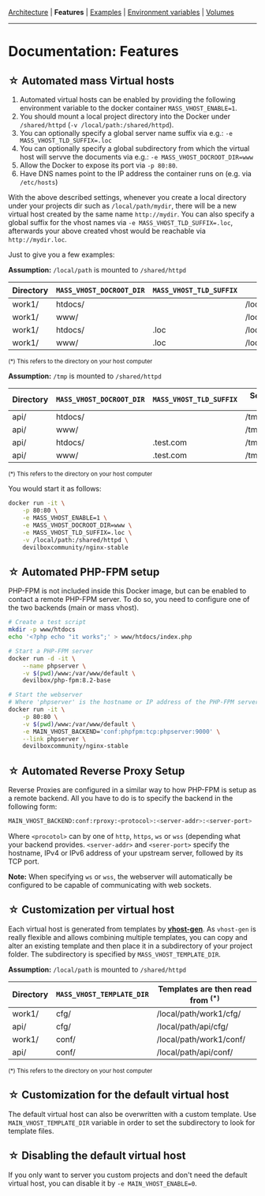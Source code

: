 [Architecture](architecture.md) |
**Features** |
[Examples](examples.md) |
[Environment variables](environment-variables.md) |
[Volumes](volumes.md)

---

# Documentation: Features


## ☆ Automated mass Virtual hosts

1. Automated virtual hosts can be enabled by providing the following environment variable to the docker container `MASS_VHOST_ENABLE=1`.
2. You should mount a local project directory into the Docker under `/shared/httpd` (`-v /local/path:/shared/httpd`).
3. You can optionally specify a global server name suffix via e.g.: `-e MASS_VHOST_TLD_SUFFIX=.loc`
4. You can optionally specify a global subdirectory from which the virtual host will servve the documents via e.g.: `-e MASS_VHOST_DOCROOT_DIR=www`
5. Allow the Docker to expose its port via `-p 80:80`.
6. Have DNS names point to the IP address the container runs on (e.g. via `/etc/hosts`)

With the above described settings, whenever you create a local directory under your projects dir
such as `/local/path/mydir`, there will be a new virtual host created by the same name
`http://mydir`. You can also specify a global suffix for the vhost names via
`-e MASS_VHOST_TLD_SUFFIX=.loc`, afterwards your above created vhost would be reachable via
`http://mydir.loc`.

Just to give you a few examples:

**Assumption:** `/local/path` is mounted to `/shared/httpd`

| Directory | `MASS_VHOST_DOCROOT_DIR` | `MASS_VHOST_TLD_SUFFIX` | Serving from <sup>(*)</sup> | Via                  |
|-----------|--------------------------|-------------------------|--------------------------|----------------------|
| work1/    | htdocs/                  |                         | /local/path/work1/htdocs | http://work1         |
| work1/    | www/                     |                         | /local/path/work1/www    | http://work1         |
| work1/    | htdocs/                  | .loc                    | /local/path/work1/htdocs | http://work1.loc     |
| work1/    | www/                     | .loc                    | /local/path/work1/www    | http://work1.loc     |

<sub>(*) This refers to the directory on your host computer</sub>

**Assumption:** `/tmp` is mounted to `/shared/httpd`

| Directory | `MASS_VHOST_DOCROOT_DIR` | `MASS_VHOST_TLD_SUFFIX` | Serving from <sup>(*)</sup> | Via                  |
|-----------|--------------------------|-------------------------|--------------------------|----------------------|
| api/      | htdocs/                  |                         | /tmp/api/htdocs          | http://api           |
| api/      | www/                     |                         | /tmp/api/www             | http://api           |
| api/      | htdocs/                  | .test.com               | /tmp/api/htdocs          | http://api.test.com  |
| api/      | www/                     | .test.com               | /tmp/api/www             | http://api.test.com  |

<sub>(*) This refers to the directory on your host computer</sub>

You would start it as follows:

```bash
docker run -it \
    -p 80:80 \
    -e MASS_VHOST_ENABLE=1 \
    -e MASS_VHOST_DOCROOT_DIR=www \
    -e MASS_VHOST_TLD_SUFFIX=.loc \
    -v /local/path:/shared/httpd \
    devilboxcommunity/nginx-stable
```



## ☆ Automated PHP-FPM setup

PHP-FPM is not included inside this Docker image, but can be enabled to contact a remote PHP-FPM server. To do so, you need to configure one of the two backends (main or mass vhost).
```bash
# Create a test script
mkdir -p www/htdocs
echo '<?php echo "it works";' > www/htdocs/index.php

# Start a PHP-FPM server
docker run -d -it \
    --name phpserver \
    -v $(pwd)/www:/var/www/default \
    devilbox/php-fpm:8.2-base

# Start the webserver
# Where 'phpserver' is the hostname or IP address of the PHP-FPM server
docker run -it \
    -p 80:80 \
    -v $(pwd)/www:/var/www/default \
    -e MAIN_VHOST_BACKEND='conf:phpfpm:tcp:phpserver:9000' \
    --link phpserver \
    devilboxcommunity/nginx-stable
```



## ☆ Automated Reverse Proxy Setup

Reverse Proxies are configured in a similar way to how PHP-FPM is setup as a remote backend. All you have to do is to specify the backend in the following form:
```bash
MAIN_VHOST_BACKEND:conf:rproxy:<protocol>:<server-addr>:<server-port>
```
Where `<procotol>` can by one of `http`, `https`, `ws` or `wss` (depending what your backend provides. `<server-addr>` and `<serer-port>` specify the hostname, IPv4 or IPv6 address of your upstream server, followed by its TCP port.

**Note:** When specifying `ws` or `wss`, the webserver will automatically be configured to be capable of communicating with web sockets.



## ☆ Customization per virtual host

Each virtual host is generated from templates by **[vhost-gen](https://github.com/devilbox-community/vhost-gen/tree/master/etc/templates)**. As `vhost-gen` is really flexible and allows combining multiple templates, you can copy and alter an existing template and then place it in a subdirectory of your project folder. The subdirectory is specified by `MASS_VHOST_TEMPLATE_DIR`.

**Assumption:** `/local/path` is mounted to `/shared/httpd`

| Directory | `MASS_VHOST_TEMPLATE_DIR` | Templates are then read from <sup>(*)</sup> |
|-----------|------------------|------------------------------|
| work1/    | cfg/             | /local/path/work1/cfg/       |
| api/      | cfg/             | /local/path/api/cfg/         |
| work1/    | conf/            | /local/path/work1/conf/      |
| api/      | conf/            | /local/path/api/conf/        |

<sub>(*) This refers to the directory on your host computer</sub>



## ☆ Customization for the default virtual host

The default virtual host can also be overwritten with a custom template. Use `MAIN_VHOST_TEMPLATE_DIR` variable in order to set the subdirectory to look for template files.



## ☆ Disabling the default virtual host

If you only want to server you custom projects and don't need the default virtual host, you can disable it by `-e MAIN_VHOST_ENABLE=0`.

